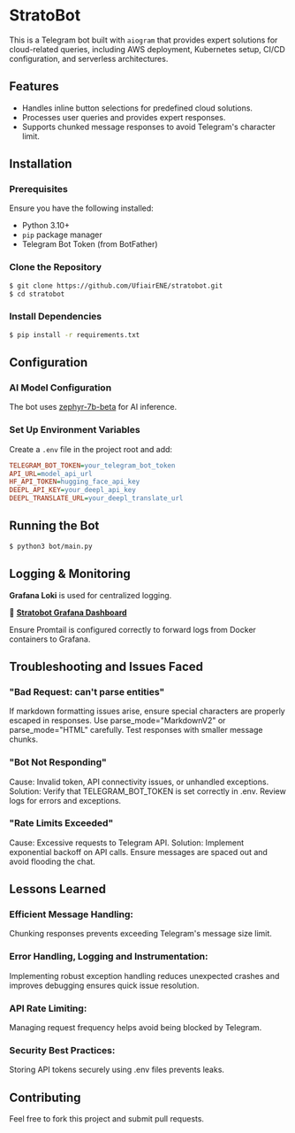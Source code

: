 # StratoBot

This is a Telegram bot built with `aiogram` that provides expert solutions for cloud-related queries, including AWS deployment, Kubernetes setup, CI/CD configuration, and serverless architectures.

## Features
- Handles inline button selections for predefined cloud solutions.
- Processes user queries and provides expert responses.
- Supports chunked message responses to avoid Telegram's character limit.

## Installation

### Prerequisites
Ensure you have the following installed:
- Python 3.10+
- `pip` package manager
- Telegram Bot Token (from BotFather)

### Clone the Repository
```sh
$ git clone https://github.com/UfiairENE/stratobot.git
$ cd stratobot
```

### Install Dependencies
```sh
$ pip install -r requirements.txt
```
## 
## Configuration

### AI Model Configuration
The bot uses [zephyr-7b-beta](https://api-inference.huggingface.co/models/HuggingFaceH4/zephyr-7b-beta) for AI inference.

### Set Up Environment Variables
Create a `.env` file in the project root and add:
```ini
TELEGRAM_BOT_TOKEN=your_telegram_bot_token
API_URL=model_api_url
HF_API_TOKEN=hugging_face_api_key
DEEPL_API_KEY=your_deepl_api_key
DEEPL_TRANSLATE_URL=your_deepl_translate_url
```

## Running the Bot
```sh
$ python3 bot/main.py
```

## Logging & Monitoring

**Grafana Loki**  is used for centralized logging.  

🔗 **[Stratobot Grafana Dashboard](https://stratobotops.grafana.net/)**  

Ensure Promtail is configured correctly to forward logs from Docker containers to Grafana.


## Troubleshooting and Issues Faced


### "Bad Request: can't parse entities"
If markdown formatting issues arise, ensure special characters are properly escaped in responses.
Use parse_mode="MarkdownV2" or parse_mode="HTML" carefully.
Test responses with smaller message chunks.

### "Bot Not Responding"
Cause: Invalid token, API connectivity issues, or unhandled exceptions.
Solution:
Verify that TELEGRAM_BOT_TOKEN is set correctly in .env.
Review logs for errors and exceptions.

### "Rate Limits Exceeded"
Cause: Excessive requests to Telegram API.
Solution:
Implement exponential backoff on API calls.
Ensure messages are spaced out and avoid flooding the chat.


## Lessons Learned

### Efficient Message Handling: 
Chunking responses prevents exceeding Telegram's message size limit.

### Error Handling, Logging and Instrumentation: 
Implementing robust exception handling reduces unexpected crashes and improves debugging ensures quick issue resolution.

### API Rate Limiting: 
Managing request frequency helps avoid being blocked by Telegram.

### Security Best Practices: 
Storing API tokens securely using .env files prevents leaks.

##


## Contributing
Feel free to fork this project and submit pull requests.

